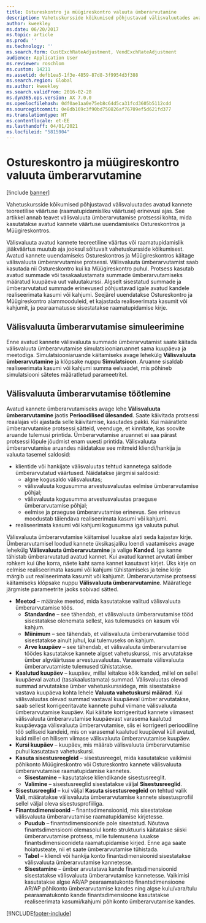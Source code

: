 ```yaml
---
title: Ostureskontro ja müügireskontro valuuta ümberarvutamine
description: Vahetuskursside kõikumised põhjustavad välisvaluutades avatud kannete teoreetilise väärtuse (raamatupidamisliku väärtuse) erinevusi ajas. See artikkel annab teavet välisvaluuta ümberarvutamise protsessi kohta, mida kasutatakse avatud kannete väärtuse uuendamiseks Ostureskontros ja Müügireskontros.
author: kweekley
ms.date: 06/20/2017
ms.topic: article
ms.prod: ''
ms.technology: ''
ms.search.form: CustExchRateAdjustment, VendExchRateAdjustment
audience: Application User
ms.reviewer: roschlom
ms.custom: 14211
ms.assetid: defb1ea5-1f3e-4859-87d8-3f9954d3f388
ms.search.region: Global
ms.author: kweekley
ms.search.validFrom: 2016-02-28
ms.dyn365.ops.version: AX 7.0.0
ms.openlocfilehash: 0df0ae1aa0e75eb8c64d5ca31fcd3605b5112cdd
ms.sourcegitcommit: 0e8db169c3f90bd750826af76709ef5d621fd377
ms.translationtype: HT
ms.contentlocale: et-EE
ms.lasthandoff: 04/01/2021
ms.locfileid: "5815904"
---
```

# <a name="currency-revaluation-for-accounts-payable-and-accounts-receivable"></a>Ostureskontro ja müügireskontro valuuta ümberarvutamine

[!include [banner](../includes/banner.md)]

Vahetuskursside kõikumised põhjustavad välisvaluutades avatud kannete teoreetilise väärtuse (raamatupidamisliku väärtuse) erinevusi ajas. See artikkel annab teavet välisvaluuta ümberarvutamise protsessi kohta, mida kasutatakse avatud kannete väärtuse uuendamiseks Ostureskontros ja Müügireskontros. 

Välisvaluuta avatud kannete teoreetiline väärtus või raamatupidamislik jääkväärtus muutub aja jooksul sõltuvalt vahetuskursside kõikumisest. Avatud kannete uuendamiseks Ostureskontros ja Müügireskontros käitage välisvaluuta ümberarvutamise protsessi. Välisvaluuta ümberarvutamist saab kasutada nii Ostureskontro kui ka Müügireskontro puhul. Protsess kasutab avatud summade või tasakaalustamata summade ümberarvutamiseks määratud kuupäeva uut valuutakurssi. Algselt sisestatud summade ja ümberarvutatud summade erinevused põhjustavad igale avatud kandele realiseerimata kasumi või kahjumi. Seejärel uuendatakse Ostureskontro ja Müügireskontro alammooduleid, et kajastada realiseerimata kasumit või kahjumit, ja pearaamatusse sisestatakse raamatupidamise kirje.

## <a name="simulate-a-foreign-currency-revaluation"></a>Välisvaluuta ümberarvutamise simuleerimine
Enne avatud kannete välisvaluuta summade ümberarvutamist saate käitada välisvaluuta ümberarvutamise simulatsiooniaruannet sama kuupäeva ja meetodiga. Simulatsiooniaruande käitamiseks avage lehekülg **Välisvaluuta ümberarvutamine** ja klõpsake nuppu **Simulatsioon**. Aruanne sisaldab realiseerimata kasumi või kahjumi summa eelvaadet, mis põhineb simulatsiooni sätetes määratletud parameetritel.

## <a name="process-a-foreign-currency-revaluation"></a>Välisvaluuta ümberarvutamise töötlemine
Avatud kannete ümberarvutamiseks avage lehe **Välisvaluuta ümberarvutamine** jaotis **Perioodilised ülesanded**. Saate käivitada protsessi reaalajas või ajastada selle käivitamise, kasutades pakki. Kui määratlete ümberarvutamise protsessi sätteid, veenduge, et kinnitate, kas soovite aruande tulemusi printida. Ümberarvutamise aruannet ei saa pärast protsessi lõpule jõudmist enam uuesti printida. Välisvaluuta ümberarvutamise aruandes näidatakse see mitmeid kliendi/hankija ja valuuta tasemel saldosid:

-   klientide või hankijate välisvaluutas tehtud kannetega saldode ümberarvutatud väärtused. Näidatakse järgmisi saldosid:
    -   algne kogusaldo välisvaluutas;
    -   välisvaluuta kogusumma arvestusvaluutas eelmise ümberarvutamise põhjal;
    -   välisvaluuta kogusumma arvestusvaluutas praeguse ümberarvutamise põhjal;
    -   eelmise ja praeguse ümberarvutamise erinevus. See erinevus moodustab täiendava realiseerimata kasumi või kahjumi.
-   realiseerimata kasumi või kahjumi kogusumma iga valuuta puhul.

Välisvaluuta ümberarvutamise käitamisel luuakse alati seda kajastav kirje. Ümberarvutamisel loodud kannete üksikasjaliku loendi vaatamiseks avage lehekülg **Välisvaluuta ümberarvutamine** ja valige **Kanded**. Iga kanne tähistab ümberarvutatud avatud kannet. Kui avatud kannet arvutati ümber rohkem kui ühe korra, näete kaht sama kannet kasutavat kirjet. Üks kirje on eelmise realiseerimata kasumi või kahjumi tühistamiseks ja teine kirje märgib uut realiseerimata kasumit või kahjumit. Ümberarvutamise protsessi käitamiseks klõpsake nuppu **Välisvaluuta ümberarvutamine**. Määratlege järgmiste parameetrite jaoks sobivad sätted.

-   **Meetod** – määrake meetod, mida kasutatakse valitud välisvaluuta ümberarvutamise töös.
    -   **Standardne** – see tähendab, et välisvaluuta ümberarvutamise tööd sisestatakse olenemata sellest, kas tulemuseks on kasum või kahjum.
    -   **Miinimum** – see tähendab, et välisvaluuta ümberarvutamise tööd sisestatakse ainult juhul, kui tulemuseks on kahjum.
    -   **Arve kuupäev** – see tähendab, et välisvaluuta ümberarvutamise töödes kasutatakse kannete algset vahetuskurssi, mis arvutatakse ümber algväärtusse arvestusvaluutas. Varasemate välisvaluuta ümberarvutamiste tulemused tühistatakse.
-   **Kaalutud kuupäev** – kuupäev, millal leitakse kõik kanded, millel on sellel kuupäeval avatud (tasakaalustamata) summad. Välisvaluutas olevad summad arvutatakse ümber vahetuskurssidega, mis sisestatakse vastava kuupäeva kohta lehele **Valuuta vahetuskursi määrad**. Kui välisvaluutas olevad summad vastaval kuupäeval ümber arvutatakse, saab sellest korrigeeritavate kannete puhul viimane välisvaluuta ümberarvutamise kuupäev. Kui käitate korrigeeritud kannete viimasest välisvaluuta ümberarvutamise kuupäevast varasema kaalutud kuupäevaga välisvaluuta ümberarvutamise, siis ei korrigeeri perioodiline töö selliseid kandeid, mis on varasemal kaalutud kuupäeval küll avatud, kuid millel on hilisem viimase välisvaluuta ümberarvutamise kuupäev.
-   **Kursi kuupäev** – kuupäev, mis määrab välisvaluuta ümberarvutamise puhul kasutatava vahetuskursi.
-   **Kasuta sisestusreegleid** – sisestusreegel, mida kasutatakse vaikimisi põhikonto Müügireskontro või Ostureskontro kannete välisvaluuta ümberarvutamise raamatupidamise kannetes.
    -   **Sisestamine** – kasutatakse kliendikande sisestusreeglit.
    -   **Valimine** – sisestusreeglid sisestatakse väljal **Sisestusreeglid**.
-   **Sisestusreeglid** – kui väljal **Kasuta sisestusreegleid** on tehtud valik **Vali**, määratakse välisvaluuta ümberarvutamise kannete sisestusprofiil sellel väljal oleva sisestusprofiiliga.
-   **Finantsdimensioonid** – finantsdimensioonid, mis sisestatakse välisvaluuta ümberarvutamise raamatupidamise kirjetesse.
    -   **Puudub** – finantsdimensioonide pole sisestatud. Nõutava finantsdimensiooni olemasolul konto struktuuris käitatakse siiski ümberarvutamise protsess, mille tulemusena luuakse finantsdimensioonideta raamatupidamise kirjed. Enne aga saate hoiatusteate, nii et saate ümberarvutamise tühistada.
    -   **Tabel** – kliendi või hankija konto finantsdimensioonid sisestatakse välisvaluuta ümberarvutamise kannetesse.
    -   **Sisestamine** – ümber arvutatava kande finantsdimensioonid sisestatakse välisvaluuta ümberarvutamise kannetesse. Vaikimisi kasutatakse algse AR/AP pearaamatukonto finantsdimensioone AR/AP põhikonto ümberarvutamise kandes ning algse kulu/vara/tulu pearaamatukonto kande finantsdimensioone kasutatakse realiseerimata kasumi/kahjumi põhikonto ümberarvutamise kandes.






[!INCLUDE[footer-include](../../includes/footer-banner.md)]